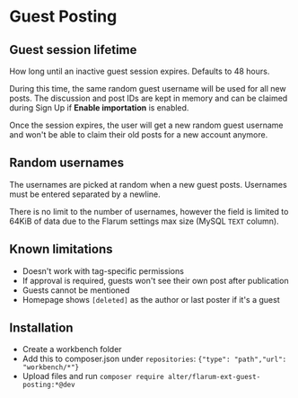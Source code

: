# Guest Posting

## Guest session lifetime

How long until an inactive guest session expires.
Defaults to 48 hours.

During this time, the same random guest username will be used for all new posts.
The discussion and post IDs are kept in memory and can be claimed during Sign Up if **Enable importation** is enabled.

Once the session expires, the user will get a new random guest username and won't be able to claim their old posts for a new account anymore.

## Random usernames

The usernames are picked at random when a new guest posts.
Usernames must be entered separated by a newline.

There is no limit to the number of usernames, however the field is limited to 64KiB of data due to the Flarum settings max size (MySQL `TEXT` column).

## Known limitations

- Doesn't work with tag-specific permissions
- If approval is required, guests won't see their own post after publication
- Guests cannot be mentioned
- Homepage shows `[deleted]` as the author or last poster if it's a guest

## Installation
- Create a workbench folder
- Add this to composer.json under `repositories`: `{"type": "path","url": "workbench/*"}`
- Upload files and run `composer require alter/flarum-ext-guest-posting:*@dev`
